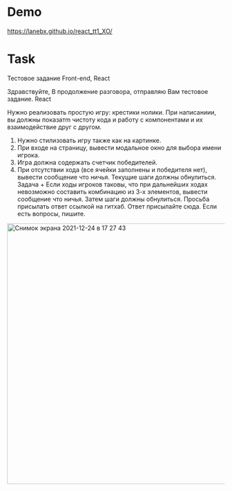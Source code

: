 # Demo 

https://lanebx.github.io/react_tt1_XO/

# Task

Тестовое задание Front-end, React

Здравствуйте,
В продолжение разговора, отправляю Вам тестовое задание.
React

Нужно реализовать простую игру: крестики нолики.
При написаниии, вы должны показатm чистоту кода и работу с компонентами и их взаимодействие
друг с другом.

1) Нужно стилизовать игру также как на картинке.
2) При входе на страницу, вывести модальное окно для выбора имени игрока.
3) Игра должна содержать счетчик победителей.
4) При отсутствии хода (все ячейки заполнены и победителя нет), вывести сообщение что
ничья. Текущие шаги должны обнулиться.
Задача + Если ходы игроков таковы, что при дальнейших ходах невозможно составить комбинацию
из 3-х элементов, вывести сообщение что ничья. Затем шаги должны обнулиться.
Просьба присылать ответ ссылкой на гитхаб.
Ответ присылайте сюда.
Если есть вопросы, пишите.

<img width="604" alt="Снимок экрана 2021-12-24 в 17 27 43" src="https://user-images.githubusercontent.com/32616842/147362107-ae532a3e-4d1b-41b3-87dc-1b7f104adf7d.png">
